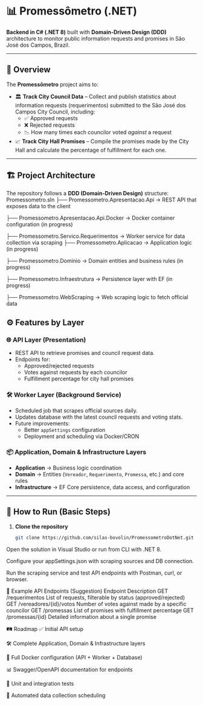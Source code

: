 # 📊 Promessômetro (.NET)

**Backend in C# (.NET 8)** built with **Domain-Driven Design (DDD)** architecture to monitor public information requests and promises in São José dos Campos, Brazil.

---

## 📌 Overview

The **Promessômetro** project aims to:

- 🏛 **Track City Council Data** – Collect and publish statistics about information requests (requerimentos) submitted to the São José dos Campos City Council, including:
  - ✅ Approved requests
  - ❌ Rejected requests
  - 📉 How many times each councilor voted *against* a request
- 📈 **Track City Hall Promises** – Compile the promises made by the City Hall and calculate the percentage of fulfillment for each one.

---

## 🏗 Project Architecture

The repository follows a **DDD (Domain-Driven Design)** structure:
Promessometro.sln
├── Promessometro.Apresentacao.Api → REST API that exposes data to the client

├── Promessometro.Apresentacao.Api.Docker → Docker container configuration (in progress)

├── Promessometro.Servico.Requerimentos → Worker service for data collection via scraping
├── Promessometro.Aplicacao → Application logic (in progress)

├── Promessometro.Dominio → Domain entities and business rules (in progress)

├── Promessometro.Infraestrutura → Persistence layer with EF (in progress)

├── Promessometro.WebScraping → Web scraping logic to fetch official data

## ⚙ Features by Layer

### 🌐 API Layer (Presentation)
- REST API to retrieve promises and council request data.
- Endpoints for:
  - Approved/rejected requests
  - Votes against requests by each councilor
  - Fulfillment percentage for city hall promises

### 🛠 Worker Layer (Background Service)
- Scheduled job that scrapes official sources daily.
- Updates database with the latest council requests and voting stats.
- Future improvements:
  - Better `appSettings` configuration
  - Deployment and scheduling via Docker/CRON

### 📦 Application, Domain & Infrastructure Layers
- **Application** → Business logic coordination  
- **Domain** → Entities (`Vereador`, `Requerimento`, `Promessa`, etc.) and core rules  
- **Infrastructure** → EF Core persistence, data access, and configuration

---

## 🚀 How to Run (Basic Steps)

1. **Clone the repository**  
   ```bash
   git clone https://github.com/silas-bovolin/PromessometroDotNet.git
Open the solution in Visual Studio or run from CLI with .NET 8.

Configure your appSettings.json with scraping sources and DB connection.

Run the scraping service and test API endpoints with Postman, curl, or browser.

🔗 Example API Endpoints (Suggestion)
Endpoint	Description
GET /requerimentos	List of requests, filterable by status (approved/rejected)
GET /vereadores/{id}/votos	Number of votes against made by a specific councilor
GET /promessas	List of promises with fulfillment percentage
GET /promessas/{id}	Detailed information about a single promise

🛤 Roadmap
✅ Initial API setup

🛠 Complete Application, Domain & Infrastructure layers

🐳 Full Docker configuration (API + Worker + Database)

📊 Swagger/OpenAPI documentation for endpoints

🧪 Unit and integration tests

📅 Automated data collection scheduling
